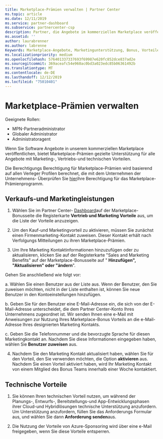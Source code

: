 ```yaml
---
title: Marketplace-Prämien verwalten | Partner Center
ms.topic: article
ms.date: 12/11/2019
ms.service: partner-dashboard
ms.subservice: partnercenter-csp
description: Partner, die Angebote im kommerziellen Marketplace veröffentlichen, können sich auf Vorteile stützen, die Marketingunterstützung bieten.
ms.assetid: ''
author: laurabrenner
ms.author: labrenne
Keywords: Marketplace-Angebote, Marketingunterstützung, Bonus, Vorteile des Herausgebers
ms.localizationpriority: medium
ms.openlocfilehash: 576401337337693f69987e620fc852dce837ad2e
ms.sourcegitcommit: 369aceafc54e960ac0bd3a023edc85b06361492b
ms.translationtype: MT
ms.contentlocale: de-DE
ms.lasthandoff: 12/12/2019
ms.locfileid: "75010401"
---
```

# <a name="manage-marketplace-rewards"></a>Marketplace-Prämien verwalten

Geeignete Rollen:

- MPN-Partneradministrator
- Globaler Administrator
- Administratoragent

Wenn Sie Software Angebote in unserem kommerziellen Marketplace veröffentlichen, bietet Marketplace-Prämien gezielte Unterstützung für alle Angebote mit Marketing-, Vertriebs-und technischen Vorteilen. 

Die Berechtigungs Berechtigung für Marketplace-Prämien wird basierend auf allen Verleger Profilen berechnet, die mit dem Unternehmen der Unternehmens- Überprüfen Sie [hier](https://partner.microsoft.com/dashboard/mpn/program/commercialmarketplace)ihre Berechtigung für das Marketplace-Prämienprogramm. 


## <a name="sales-and-marketing-benefits"></a>Verkaufs-und Marketingleistungen

1. Wählen Sie im Partner Center- [Dashboard](https://partner.microsoft.com/dashboard)auf der Marketplace-Bonusseite die Registerkarte **Vertrieb und Marketing Vorteile** aus, um die Liste der Vorteile anzuzeigen. 

2. Um den Kauf-und Marketingvorteil zu aktivieren, müssen Sie zunächst einen Firmenmarketing-Kontakt zuweisen. Dieser Kontakt erhält nach Verfolgungs Mitteilungen zu ihren Marketplace-Prämien.

3. Um Ihre Marketing Kontaktinformationen hinzuzufügen oder zu aktualisieren, klicken Sie auf der Registerkarte "Sales and Marketing Benefits" auf der Marketplace-Bonusseite auf " **Hinzufügen", "Aktualisieren" oder "ändern**". 

Gehen Sie anschließend wie folgt vor:

a. Wählen Sie einen Benutzer aus der Liste aus. Wenn der Benutzer, den Sie zuweisen möchten, nicht in der Liste enthalten ist, können Sie neue Benutzer in den Kontoeinstellungen hinzufügen.

b. Geben Sie für den Benutzer eine E-Mail-Adresse ein, die sich von der E-Mail-Adresse unterscheidet, die dem Partner Center-Konto Ihres Unternehmens zugeordnet ist. Wir senden Ihnen eine e-Mail mit Anweisungen zur Nutzung Ihres Marketplace-Bonus Vorteils an die e-Mail-Adresse Ihres designierten Marketing Kontakts.

c. Geben Sie die Telefonnummer und die bevorzugte Sprache für diesen Marketingkontakt an. Nachdem Sie diese Informationen eingegeben haben, wählen Sie **Benutzer zuweisen** aus.

4. Nachdem Sie den Marketing Kontakt aktualisiert haben, wählen Sie für den Vorteil, den Sie verwenden möchten, die Option **aktivieren** aus. Nachdem Sie einen Vorteil aktiviert haben, wird Ihr Marketing Kontakt von einem Mitglied des Bonus Teams innerhalb einer Woche kontaktiert.

## <a name="technical-benefits"></a>Technische Vorteile

1. Sie können Ihren technischen Vorteil nutzen, um während der Planungs-, Entwurfs-, Bereitstellungs-und App-Entwicklungsphasen ihrer Cloud-und Hybridlösungen technische Unterstützung anzufordern. Um Unterstützung anzufordern, füllen Sie das Anforderungs Formular aus, und wählen Sie dann **Anforderung senden**aus.

2. Die Nutzung der Vorteile von Azure-Sponsoring wird über eine e-Mail freigegeben, wenn Sie diese Vorteile entsperren. 

